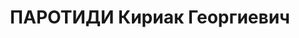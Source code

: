 ---
title: ПАРОТИДИ Кириак Георгиевич
description: "член Центрального Исполнительного Комитета Абхазской АССР, председатель\
  \ Екатериновского сельского Совета Место жительства на момент ареста г. Сухуми,\
  \ Абхазия Место работы и должность на момент ареста \tнарокомат заготовок, уполномоченный\
  \ Дата ареста 1937 г. Приговор \tВМН"
---